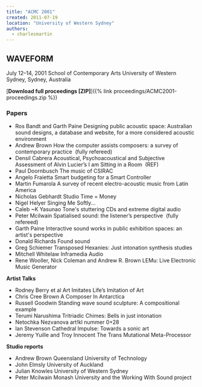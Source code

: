 ```yaml
---
title: "ACMC 2001"
created: 2011-07-19
location: "University of Western Sydney"
authors: 
  - charlesmartin
---
```


## **WAVEFORM**

July 12–14, 2001 School of Contemporary Arts University of Western Sydney, Sydney, Australia

[**Download full proceedings \[ZIP\]**]({% link proceedings/ACMC2001-proceedings.zip %})

### **Papers**

- Ros Bandt and Garth Paine Designing public acoustic space: Australian sound designs, a database and website, for a more considered acoustic environment
- Andrew Brown How the computer assists composers: a survey of contemporary practice  (fully refereed)
- Densil Cabrera Acoustical, Psychoacoustical and Subjective Assessment of Alvin Lucier’s I am Sitting in a Room  (REF)
- Paul Doornbusch The music of CSIRAC
- Angelo Fraietta Smart budgeting for a Smart Controller
- Martin Fumarola A survey of recent electro-acoustic music from Latin America
- Nicholas Gebhardt Studio Time = Money
- Nigel Helyer Singing Me Softly...
- Caleb ~K Yasunao Tone's stuttering CDs and extreme digital audio
- Peter Mcilwain Spatialised sound: the listener’s perspective  (fully refereed)
- Garth Paine Interactive sound works in public exhibition spaces: an artist's perspective
- Donald Richards Found sound
- Greg Schiemer Transposed Hexanies: Just intonation synthesis studies
- Mitchell Whitelaw Inframedia Audio
- Rene Wooller, Nick Coleman and Andrew R. Brown LEMu: Live Electronic Music Generator

**Artist Talks**

- Rodney Berry et al Art Imitates Life’s Imitation of Art
- Chris Cree Brown A Composer In Antarctica
- Russell Goodwin Standing wave sound sculpture: A compositional example
- Terumi Narushima Tritriadic Chimes: Bells in just intonation
- Netochka Nezvanova art!kl nummer 0+28
- Ian Stevenson Cathedral Impulse: Towards a sonic art
- Jeremy Yuille and Troy Innocent The Trans Mutational Meta-Processor

**Studio reports**

- Andrew Brown Queensland University of Technology
- John Elmsly University of Auckland
- Julian Knowles University of Western Sydney
- Peter Mcilwain Monash University and the Working With Sound project
